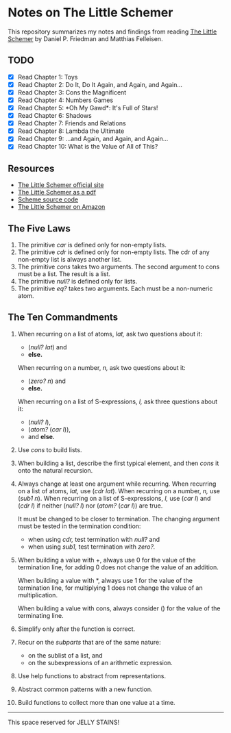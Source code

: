 # Notes on The Little Schemer

This repository summarizes my notes and findings from reading [The Little
Schemer](https://mitpress.mit.edu/books/little-schemer-fourth-edition) by
Daniel P. Friedman and Matthias Felleisen.

## TODO

* [x] Read Chapter 1: Toys
* [x] Read Chapter 2: Do It, Do It Again, and Again, and Again...
* [x] Read Chapter 3: Cons the Magnificent
* [x] Read Chapter 4: Numbers Games
* [x] Read Chapter 5: \*Oh My Gawd\*: It's Full of Stars!
* [x] Read Chapter 6: Shadows
* [x] Read Chapter 7: Friends and Relations
* [x] Read Chapter 8: Lambda the Ultimate
* [x] Read Chapter 9: ...and Again, and Again, and Again...
* [x] Read Chapter 10: What is the Value of All of This?

## Resources

* [The Little Schemer official site](https://mitpress.mit.edu/books/little-schemer-fourth-edition)
* [The Little Schemer as a pdf](https://7chan.org/pr/src/The_Little_Schemer_4th_2.pdf)
* [Scheme source code](https://github.com/pkrumins/the-little-schemer)
* [The Little Schemer on Amazon](https://www.amazon.com/Little-Schemer-Daniel-P-Friedman/dp/0262560992)

## The Five Laws

1. The primitive *car* is defined only for non-empty lists.
2. The primitive *cdr* is defined only for non-empty lists. The cdr of any
   non-empty list is always another list.
3. The primitive *cons* takes two arguments. The second argument to cons must
   be a list. The result is a list.
4. The primitive *null?* is defined only for lists.
5. The primitive *eq?* takes two arguments. Each must be a non-numeric atom.

## The Ten Commandments

1. When recurring on a list of atoms, *lat,* ask two questions about it:
    * (*null?  lat*) and
    * **else.**

   When recurring on a number, *n,* ask two questions about it:
    * (*zero? n*) and
    * **else.**

   When recurring on a list of S-expressions, *l,* ask three
   questions about it:
    * (*null? l*),
    * (*atom?* (*car l*)),
    * and **else.**
2. Use *cons* to build lists.
3. When building a list, describe the first typical element, and then *cons* it
   onto the natural recursion.
4. Always change at least one argument while recurring. When recurring on a
   list of atoms, *lat,* use (*cdr lat*). When recurring on a number, *n,* use
   (*sub1 n*). When recurring on a list of S-expressions, *l,* use (*car l*)
   and (*cdr l*) if neither (*null? l*) nor (*atom?* (*car l*)) are true.

   It must be changed to be closer to termination. The changing argument must
   be tested in the termination condition:
    * when using *cdr,* test termination with *null?* and
    * when using *sub1,* test termination with *zero?.*
5. When building a value with +, always use 0 for the value of the termination
   line, for adding 0 does not change the value of an addition.

   When building a value with *, always use 1 for the value of the termination
   line, for multiplying 1 does not change the value of an multiplication.

   When building a value with cons, always consider () for the value of the
   terminating line.
6. Simplify only after the function is correct.
7. Recur on the *subparts* that are of the same nature:
    * on the sublist of a list, and
    * on the subexpressions of an arithmetic expression.
8. Use help functions to abstract from representations.
9. Abstract common patterns with a new function.
10. Build functions to collect more than one value at a time.

---

This space reserved for JELLY STAINS!
